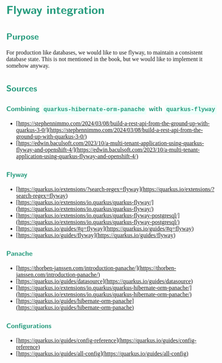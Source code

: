 <style>
body {
  font-family: "Gentium Basic", Cardo , "Linux Libertine o", "Palatino Linotype", Cambria, serif;
  font-size: 100% !important;
  padding-right: 12%;
}
code {
  padding: 0.25em;
	
  white-space: pre;
  font-family: "Tlwg mono", Consolas, "Liberation Mono", Menlo, Courier, monospace;
	
  background-color: #ECFFFA;
  //border: 1px solid #ccc;
  //border-radius: 3px;
}

kbd {
  display: inline-block;
  padding: 3px 5px;
  font-family: "Tlwg mono", Consolas, "Liberation Mono", Menlo, Courier, monospace;
  line-height: 10px;
  color: #555;
  vertical-align: middle;
  background-color: #ECFFFA;
  border: solid 1px #ccc;
  border-bottom-color: #bbb;
  border-radius: 3px;
  box-shadow: inset 0 -1px 0 #bbb;
}

h1,h2,h3,h4,h5 {
  color: #269B7D; 
  font-family: "fira sans", "Latin Modern Sans", Calibri, "Trebuchet MS", sans-serif;
}

</style>

# Flyway integration

## Purpose
For production like databases, we would like to use flyway, to maintain a consistent database state. This is not 
mentioned in the book, but we would like to implement it somehow anyway.

## Sources

### Combining `quarkus-hibernate-orm-panache` with `quarkus-flyway`
- [https://stephennimmo.com/2024/03/08/build-a-rest-api-from-the-ground-up-with-quarkus-3-0/](https://stephennimmo.com/2024/03/08/build-a-rest-api-from-the-ground-up-with-quarkus-3-0/)
- [https://edwin.baculsoft.com/2023/10/a-multi-tenant-application-using-quarkus-flyway-and-openshift-4/](https://edwin.baculsoft.com/2023/10/a-multi-tenant-application-using-quarkus-flyway-and-openshift-4/)

### Flyway
- [https://quarkus.io/extensions/?search-regex=flyway](https://quarkus.io/extensions/?search-regex=flyway)
- [https://quarkus.io/extensions/io.quarkus/quarkus-flyway/](https://quarkus.io/extensions/io.quarkus/quarkus-flyway/)
- [https://quarkus.io/extensions/io.quarkus/quarkus-flyway-postgresql/](https://quarkus.io/extensions/io.quarkus/quarkus-flyway-postgresql/)
- [https://quarkus.io/guides/#q=flyway](https://quarkus.io/guides/#q=flyway)
- [https://quarkus.io/guides/flyway](https://quarkus.io/guides/flyway)

### Panache
- [https://thorben-janssen.com/introduction-panache/](https://thorben-janssen.com/introduction-panache/)
- [https://quarkus.io/guides/datasource](https://quarkus.io/guides/datasource)
- [https://quarkus.io/extensions/io.quarkus/quarkus-hibernate-orm-panache/](https://quarkus.io/extensions/io.quarkus/quarkus-hibernate-orm-panache/)
- [https://quarkus.io/guides/hibernate-orm-panache](https://quarkus.io/guides/hibernate-orm-panache)

### Configurations
- [https://quarkus.io/guides/config-reference](https://quarkus.io/guides/config-reference)
- [https://quarkus.io/guides/all-config](https://quarkus.io/guides/all-config)
